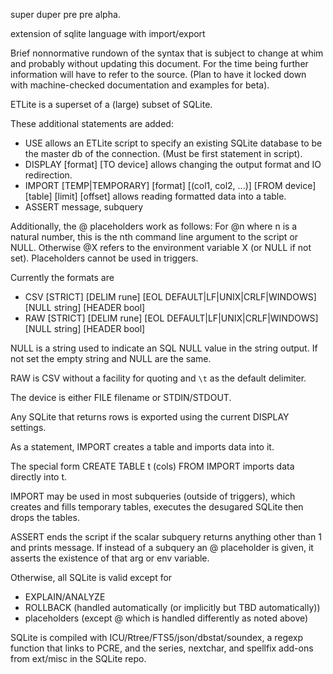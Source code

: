 super duper pre pre alpha.

extension of sqlite language with import/export

Brief nonnormative rundown of the syntax that is subject to change at whim and probably without updating this document. For the time being further information will have to refer to the source. (Plan to have it locked down with machine-checked documentation and examples for beta).

ETLite is a superset of a (large) subset of SQLite.

These additional statements are added:
- USE allows an ETLite script to specify an existing SQLite database to be the master db of the connection. (Must be first statement in script).
- DISPLAY [format] [TO device] allows changing the output format and IO redirection.
- IMPORT [TEMP|TEMPORARY] [format] [(col1, col2, ...)] [FROM device] [table] [limit] [offset] allows reading formatted data into a table.
- ASSERT message, subquery

Additionally, the @ placeholders work as follows: For @n where n is a natural number, this is the nth command line argument to the script or NULL. Otherwise @X refers to the environment variable X (or NULL if not set). Placeholders cannot be used in triggers.

Currently the formats are
- CSV [STRICT] [DELIM rune] [EOL DEFAULT|LF|UNIX|CRLF|WINDOWS] [NULL string] [HEADER bool]
- RAW [STRICT] [DELIM rune] [EOL DEFAULT|LF|UNIX|CRLF|WINDOWS] [NULL string] [HEADER bool]

NULL is a string used to indicate an SQL NULL value in the string output. If not set the empty string and NULL are the same.

RAW is CSV without a facility for quoting and `\t` as the default delimiter.

The device is either FILE filename or STDIN/STDOUT.

Any SQLite that returns rows is exported using the current DISPLAY settings.

As a statement, IMPORT creates a table and imports data into it.

The special form CREATE TABLE t (cols) FROM IMPORT imports data directly into t.

IMPORT may be used in most subqueries (outside of triggers), which creates and fills temporary tables, executes the desugared SQLite then drops the tables.

ASSERT ends the script if the scalar subquery returns anything other than 1 and prints message. If instead of a subquery an @ placeholder is given, it asserts the existence of that arg or env variable.

Otherwise, all SQLite is valid except for
- EXPLAIN/ANALYZE
- ROLLBACK (handled automatically (or implicitly but TBD automatically))
- placeholders (except @ which is handled differently as noted above)

SQLite is compiled with ICU/Rtree/FTS5/json/dbstat/soundex, a regexp function that links to PCRE, and the series, nextchar, and spellfix add-ons from ext/misc in the SQLite repo.
